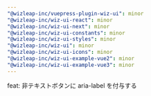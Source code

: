 ```yaml
---
"@wizleap-inc/vuepress-plugin-wiz-ui": minor
"@wizleap-inc/wiz-ui-react": minor
"@wizleap-inc/wiz-ui-next": minor
"@wizleap-inc/wiz-ui-constants": minor
"@wizleap-inc/wiz-ui-styles": minor
"@wizleap-inc/wiz-ui": minor
"@wizleap-inc/wiz-ui-icons": minor
"@wizleap-inc/wiz-ui-example-vue2": minor
"@wizleap-inc/wiz-ui-example-vue3": minor
---
```


feat: 非テキストボタンに aria-label を付与する
